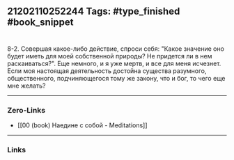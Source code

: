 21202110252244
Tags: #type_finished #book_snippet 
---
# 

 8-2. Совершая какое-либо действие, спроси себя: "Какое значение оно будет иметь для моей собственной природы? Не придется ли в нем раскаиваться?". Еще немного, и я уже мертв, и все для меня исчезнет. Если моя настоящая деятельность достойна существа разумного, общественного, подчиняющегося тому же закону, что и бог, то чего еще мне желать? 

---
### Zero-Links
 - [[00 (book) Наедине с собой - Meditations]]
---
### Links
